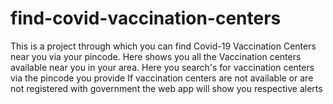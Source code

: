# find-covid-vaccination-centers
This is a project through which you can find Covid-19 Vaccination Centers near you via your pincode.
Here shows you all the Vaccination centers available near you in your area.
Here you search's for vaccination centers via the pincode you provide
If vaccination centers are not available or are not registered with government the web app will show you respective alerts

